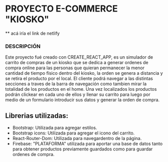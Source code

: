 # PROYECTO E-COMMERCE "KIOSKO" 
** acá iría el link de netlify
### DESCRIPCIÓN
  Este proyecto fué creado con CREATE_REACT_APP, es un simulador de carrito de compras de un kiosko que se dedica a generar ordenes de compra online para las personas que quieran permanecer la menor cantidad de tiempo físico dentro del kiosko, la orden se genera a distancia y se retira el producto por el local. 
El cliente podrá navegar a las distintas secciones a traves de la barra de navegación como tambien mirar la totalidad de los productos en el home. Una vez localizados los productos podrán clickear en cada uno de ellos y llenar su carrito para luego por medio de un formulario introducir sus datos y generar la orden de compra. 
 
## Librerias utilizadas:

* Bootstrap: Utilizada para agregar estilos.
* Bootstrap icons: Utilizada para agregar el icono del carrito.
* React-Router-Dom: Utilizada para navegardentro de la página.
* Firebase: "PLATAFORMA" utilizada para aportar una base de datos tanto para obtener productos previamente guardados como para guardar ordenes de compra. 
